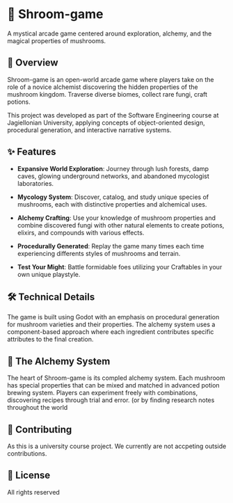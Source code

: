 # 🍄 Shroom-game

A mystical arcade game centered around exploration, alchemy, and the magical properties of mushrooms.

## 🌟 Overview

Shroom-game is an open-world arcade game where players take on the role of a novice alchemist discovering the hidden properties of the mushroom kingdom. Traverse diverse biomes, collect rare fungi, craft potions.

This project was developed as part of the Software Engineering course at Jagiellonian University, applying concepts of object-oriented design, procedural generation, and interactive narrative systems.

## ✨ Features

- **Expansive World Exploration**: Journey through lush forests, damp caves, glowing underground networks, and abandoned mycologist laboratories.

- **Mycology System**: Discover, catalog, and study unique species of mushrooms, each with distinctive properties and alchemical uses.

- **Alchemy Crafting**: Use your knowledge of mushroom properties and combine discovered fungi with other natural elements to create potions, elixirs, and compounds with various effects.

- **Procedurally Generated**: Replay the game many times each time experiencing differents styles of mushrooms and terrain.

- **Test Your Might**: Battle formidable foes utilizing your Craftables in your own unique playstyle.

## 🛠️ Technical Details

The game is built using Godot with an emphasis on procedural generation for mushroom varieties and their properties. The alchemy system uses a component-based approach where each ingredient contributes specific attributes to the final creation.

## 🔮 The Alchemy System

The heart of Shroom-game is its compled alchemy system. Each mushroom has special properties that can be mixed and matched in advanced potion brewing system.
Players can experiment freely with combinations, discovering recipes through trial and error. (or by finding research notes throughout the world

## 🤝 Contributing

As this is a university course project. We currently are not accpeting outside contributions.

## 📜 License

All rights reserved
